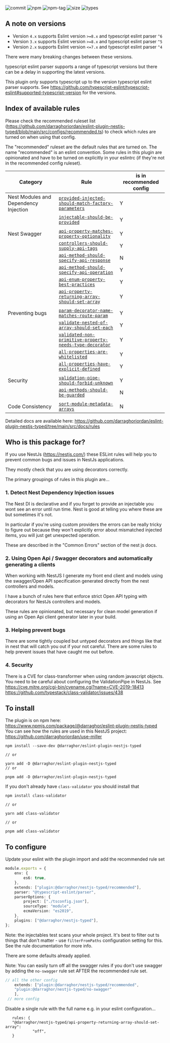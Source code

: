 ![commit](https://badgen.net/github/last-commit/darraghoriordan/eslint-plugin-nestjs-typed/main)
![npm](https://img.shields.io/npm/v/@darraghor/eslint-plugin-nestjs-typed.svg?color=red)
![npm-tag](https://badgen.net/github/tag/darraghoriordan/eslint-plugin-nestjs-typed)
![size](https://badgen.net/bundlephobia/minzip/@darraghor/eslint-plugin-nestjs-typed?color=cyan)
![types](https://badgen.net/npm/types/@darraghor/eslint-plugin-nestjs-typed?color=blue)

## A note on versions

-   Version `4.x` supports Eslint version `>=8.x` and typescript eslint parser `^6`
-   Version `3.x` supports Eslint version `>=8.x` and typescript eslint parser `^5`
-   Version `2.x` supports Eslint version `<=7.x` and typescript eslint parser `^4`

There were many breaking changes between these versions.

typescript eslint parser supports a range of typescript versions but there can be a delay in supporting the latest versions.

This plugin only supports typescript up to the version typescript eslint parser supports. See https://github.com/typescript-eslint/typescript-eslint#supported-typescript-version for the versions.

## Index of available rules

Please check the recommended ruleset list (https://github.com/darraghoriordan/eslint-plugin-nestjs-typed/blob/main/src/configs/recommended.ts) to check which rules are turned on when using that config.

The "recommended" ruleset are the default rules that are turned on. The name "recommended" is an eslint convention. Some rules in this plugin are opinionated and have to be turned on explicitly in your eslintrc (if they're not in the recommended config ruleset).

| Category                              | Rule                                                                                                                                 | is in recommended config |
| ------------------------------------- | ------------------------------------------------------------------------------------------------------------------------------------ | ------------------------ |
| Nest Modules and Dependency Injection | [`provided-injected-should-match-factory-parameters`](./src/docs/rules/provided-injected-should-match-factory-parameters.md)         | Y                        |
|                                       | [`injectable-should-be-provided`](./src/docs/rules/injectable-should-be-provided.md)                                                 | Y                        |
|                                       |                                                                                                                                      |                          |
| Nest Swagger                          | [`api-property-matches-property-optionality`](./src/docs/rules/api-property-matches-property-optionality.md)                         | Y                        |
|                                       | [`controllers-should-supply-api-tags`](./src/docs/rules/controllers-should-supply-api-tags.md)                                       | Y                        |
|                                       | [`api-method-should-specify-api-response`](./src/docs/rules/api-method-should-specify-api-response.md)                               | N                        |
|                                       | [`api-method-should-specify-api-operation`](./src/docs/rules/api-method-should-specify-api-operation.md)                             | Y                        |
|                                       | [`api-enum-property-best-practices`](./src/docs/rules/api-enum-property-best-practices.md)                                           | Y                        |
|                                       | [`api-property-returning-array-should-set-array`](./src/docs/rules/api-property-returning-array-should-set-array.md)                 | Y                        |
|                                       |                                                                                                                                      |                          |
| Preventing bugs                       | [`param-decorator-name-matches-route-param`](./src/docs/rules/param-decorator-name-matches-route-param.md)                           | Y                        |
|                                       | [`validate-nested-of-array-should-set-each`](./src/docs/rules/validate-nested-of-array-should-set-each.md)                           | Y                        |
|                                       | [`validated-non-primitive-property-needs-type-decorator`](./src/docs/rules/validated-non-primitive-property-needs-type-decorator.md) | Y                        |
|                                       | [`all-properties-are-whitelisted`](./src/docs/rules/all-properties-are-whitelisted.md)                                               | Y                        |
|                                       | [`all-properties-have-explicit-defined`](./src/docs/rules/all-properties-have-explicit-defined.md)                                   | Y                        |
|                                       |                                                                                                                                      |                          |
| Security                              | [`validation-pipe-should-forbid-unknown`](./src/docs/rules/validation-pipe-should-use-forbid-unknown.md)                             | Y                        |
|                                       | [`api-methods-should-be-guarded`](./src/docs/rules/api-methods-should-be-guarded.md)                                                 | N                        |
|                                       |                                                                                                                                      |                          |
| Code Consistency                      | [`sort-module-metadata-arrays`](./src/docs/rules/sort-module-metadata-arrays.md)                                                     | N                        |

Detailed docs are available here: https://github.com/darraghoriordan/eslint-plugin-nestjs-typed/tree/main/src/docs/rules

## Who is this package for?

If you use NestJs (https://nestjs.com/) these ESLint rules will help you to prevent common bugs and issues in NestJs applications.

They mostly check that you are using decorators correctly.

The primary groupings of rules in this plugin are...

### 1. Detect Nest Dependency Injection issues

The Nest DI is declarative and if you forget to provide an injectable you wont see an error until run time. Nest is good at telling you where these are but sometimes it's not.

In particular if you're using custom providers the errors can be really tricky to figure out because they won't explicitly error about mismatched injected items, you will just get unexpected operation.

These are described in the "Common Errors" section of the nest js docs.

### 2. Using Open Api / Swagger decorators and automatically generating a clients

When working with NestJS I generate my front end client and models using the swagger/Open API specification generated directly from the nest controllers and models.

I have a bunch of rules here that enforce strict Open API typing with decorators for NestJs controllers and models.

These rules are opinionated, but necessary for clean model generation if using an Open Api client generator later in your build.

### 3. Helping prevent bugs

There are some tightly coupled but untyped decorators and things like that in nest that will catch you out if your not careful. There are some rules to help prevent issues that have caught me out before.

### 4. Security

There is a CVE for class-transformer when using random javascript objects. You need to be careful about configuring the ValidationPipe in NestJs. See
https://cve.mitre.org/cgi-bin/cvename.cgi?name=CVE-2019-18413
https://github.com/typestack/class-validator/issues/438

## To install

The plugin is on npm here: https://www.npmjs.com/package/@darraghor/eslint-plugin-nestjs-typed
You can see how the rules are used in this NestJS project: https://github.com/darraghoriordan/use-miller

```
npm install --save-dev @darraghor/eslint-plugin-nestjs-typed

// or

yarn add -D @darraghor/eslint-plugin-nestjs-typed
// or

pnpm add -D @darraghor/eslint-plugin-nestjs-typed
```

If you don't already have `class-validator` you should install that

```
npm install class-validator

// or

yarn add class-validator

// or

pnpm add class-validator
```

## To configure

Update your eslint with the plugin import and add the recommended rule set

```ts
module.exports = {
    env: {
        es6: true,
    },
    extends: ["plugin:@darraghor/nestjs-typed/recommended"],
    parser: "@typescript-eslint/parser",
    parserOptions: {
        project: ["./tsconfig.json"],
        sourceType: "module",
        ecmaVersion: "es2019",
    },
    plugins: ["@darraghor/nestjs-typed"],
};
```

Note: the injectables test scans your whole project. It's best to filter out ts things that don't matter - use `filterFromPaths` configuration setting for this. See the rule documentation for more info.

There are some defaults already applied.

Note: You can easily turn off all the swagger rules if you don't use swagger by adding the `no-swagger` rule set AFTER the recommended rule set.

```ts
// all the other config
    extends: ["plugin:@darraghor/nestjs-typed/recommended",
    "plugin:@darraghor/nestjs-typed/no-swagger"
    ],
 // more config
```

Disable a single rule with the full name e.g. in your eslint configuration...

```
   rules: {
   "@darraghor/nestjs-typed/api-property-returning-array-should-set-array":
            "off",
   }
```
